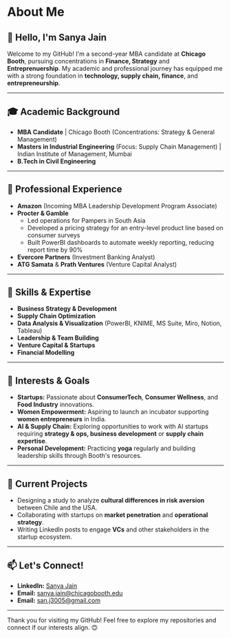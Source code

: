 # About Me

## 👋 Hello, I'm Sanya Jain

Welcome to my GitHub! I'm a second-year MBA candidate at **Chicago Booth**, pursuing concentrations in **Finance, Strategy** and **Entreprenuership**. My academic and professional journey has equipped me with a strong foundation in **technology, supply chain, finance**, and **entrepreneurship**.

---

## 🎓 Academic Background
- **MBA Candidate** | Chicago Booth (Concentrations: Strategy & General Management)
- **Masters in Industrial Engineering** (Focus: Supply Chain Management) | Indian Institute of Management, Mumbai
- **B.Tech in Civil Engineering**

---

## 💼 Professional Experience
- **Amazon** (Incoming MBA Leadership Development Program Associate)
- **Procter & Gamble**
  - Led operations for Pampers in South Asia
  - Developed a pricing strategy for an entry-level product line based on consumer surveys
  - Built PowerBI dashboards to automate weekly reporting, reducing report time by 90%
- **Evercore Partners** (Investment Banking Analyst)
- **ATG Samata** & **Prath Ventures** (Venture Capital Analyst)

---

## 🌟 Skills & Expertise
- **Business Strategy & Development**
- **Supply Chain Optimization**
- **Data Analysis & Visualization** (PowerBI, KNIME, MS Suite, Miro, Notion, Tableau)
- **Leadership & Team Building**
- **Venture Capital & Startups**
- **Financial Modelling**

---

## 🚀 Interests & Goals
- **Startups:** Passionate about **ConsumerTech**, **Consumer Wellness**, and **Food Industry** innovations.
- **Women Empowerment:** Aspiring to launch an incubator supporting **women entrepreneurs** in India.
- **AI & Supply Chain:** Exploring opportunities to work with AI startups requiring **strategy & ops, business development** or **supply chain expertise**.
- **Personal Development:** Practicing **yoga** regularly and building leadership skills through Booth's resources.

---

## 📌 Current Projects
- Designing a study to analyze **cultural differences in risk aversion** between Chile and the USA.
- Collaborating with startups on **market penetration** and **operational strategy**.
- Writing LinkedIn posts to engage **VCs** and other stakeholders in the startup ecosystem.

---

## 📫 Let's Connect!
- **LinkedIn:** [Sanya Jain](https://www.linkedin.com/in/sanyajain)  
- **Email:** sanya.jain@chicagobooth.edu
- **Email:** san.j3005@gmail.com   
---

Thank you for visiting my GitHub! Feel free to explore my repositories and connect if our interests align. 😊
